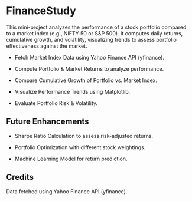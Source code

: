 # FinanceStudy

This mini-project analyzes the performance of a stock portfolio compared to a market index (e.g., NIFTY 50 or S&P 500). It computes daily returns, cumulative growth, and volatility, visualizing trends to assess portfolio effectiveness against the market.

- Fetch Market Index Data using Yahoo Finance API (yfinance).

- Compute Portfolio & Market Returns to analyze performance.

- Compare Cumulative Growth of Portfolio vs. Market Index.

- Visualize Performance Trends using Matplotlib.

- Evaluate Portfolio Risk & Volatility.

## Future Enhancements

- Sharpe Ratio Calculation to assess risk-adjusted returns.

- Portfolio Optimization with different stock weightings.

- Machine Learning Model for return prediction.

## Credits

Data fetched using Yahoo Finance API (yfinance).
